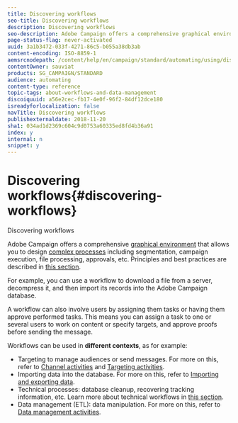 ```yaml
---
title: Discovering workflows
seo-title: Discovering workflows
description: Discovering workflows
seo-description: Adobe Campaign offers a comprehensive graphical environment that allows you to design and automate processes.
page-status-flag: never-activated
uuid: 3a1b3472-033f-4271-86c5-b055a38db3ab
content-encoding: ISO-8859-1
aemsrcnodepath: /content/help/en/campaign/standard/automating/using/discovering-workflows
contentOwner: sauviat
products: SG_CAMPAIGN/STANDARD
audience: automating
content-type: reference
topic-tags: about-workflows-and-data-management
discoiquuid: a56e2cec-fb17-4e0f-96f2-84df12dce180
isreadyforlocalization: false
navTitle: Discovering workflows
publishexternaldate: 2018-11-20
sha1: 034ad1d2369c604c9d0753a60335ed8fd4b36a91
index: y
internal: n
snippet: y
---
```


# Discovering workflows{#discovering-workflows}

Discovering workflows

Adobe Campaign offers a comprehensive [graphical environment](../../automating/using/workflow-interface.md) that allows you to design [complex processes](../../automating/using/workflow-operating-principles.md) including segmentation, campaign execution, file processing, approvals, etc. Principles and best practices are described in [this section](../../automating/using/building-a-workflow.md).

For example, you can use a workflow to download a file from a server, decompress it, and then import its records into the Adobe Campaign database.

A workflow can also involve users by assigning them tasks or having them approve performed tasks. This means you can assign a task to one or several users to work on content or specify targets, and approve proofs before sending the message.

Workflows can be used in **different contexts**, as for example:

* Targeting to manage audiences or send messages. For more on this, refer to [Channel activities](../../automating/using/about-channel-activities.md) and [Targeting activities](../../automating/using/about-targeting-activities.md).
* Importing data into the database. For more on this, refer to [Importing and exporting data](../../automating/using/about-data-import-and-export.md).
* Technical processes: database cleanup, recovering tracking information, etc. Learn more about technical workflows in [this section](../../administration/using/technical-workflows.md).
* Data management (ETL): data manipulation. For more on this, refer to [Data management activities](../../automating/using/about-data-management-activities.md).

